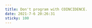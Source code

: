 ```yaml
---
title: Don't program with COINCIDENCE.
date: 2021-7-6 20:26:31
sticky: 100
---
```










